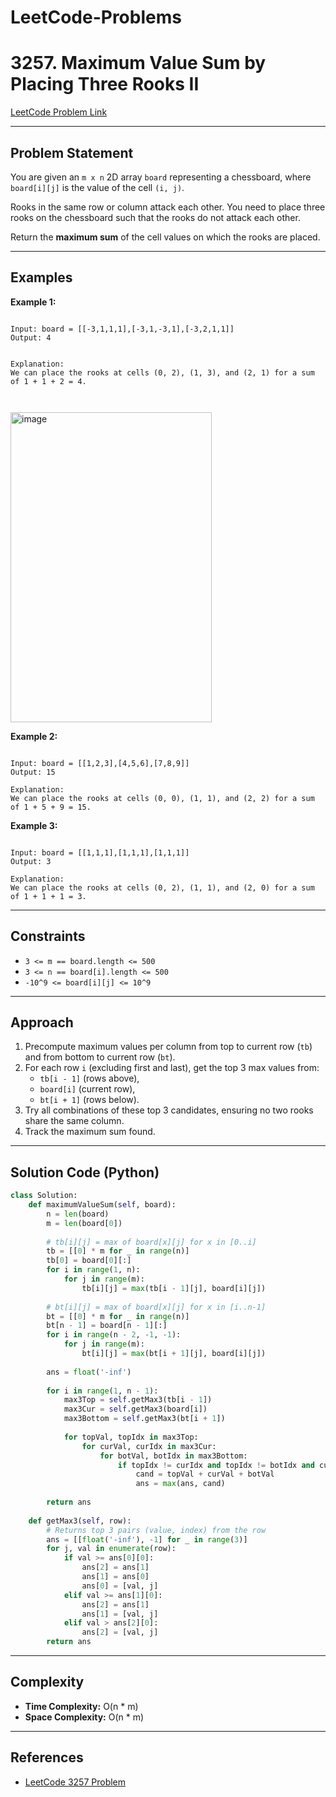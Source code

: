 # LeetCode-Problems

# 3257. Maximum Value Sum by Placing Three Rooks II

[LeetCode Problem Link](https://leetcode.com/problems/maximum-value-sum-by-placing-three-rooks-ii/)

---

## Problem Statement

You are given an `m x n` 2D array `board` representing a chessboard, where `board[i][j]` is the value of the cell `(i, j)`.

Rooks in the same row or column attack each other. You need to place three rooks on the chessboard such that the rooks do not attack each other.

Return the **maximum sum** of the cell values on which the rooks are placed.

---

## Examples

**Example 1:**

```

Input: board = [[-3,1,1,1],[-3,1,-3,1],[-3,2,1,1]]
Output: 4


Explanation:
We can place the rooks at cells (0, 2), (1, 3), and (2, 1) for a sum of 1 + 1 + 2 = 4.



```
<img width="322" height="496" alt="image" src="https://github.com/user-attachments/assets/c78fb505-50f5-4642-ac26-f0117358df27" />

**Example 2:**

```

Input: board = [[1,2,3],[4,5,6],[7,8,9]]
Output: 15

Explanation:
We can place the rooks at cells (0, 0), (1, 1), and (2, 2) for a sum of 1 + 5 + 9 = 15.

```

**Example 3:**

```

Input: board = [[1,1,1],[1,1,1],[1,1,1]]
Output: 3

Explanation:
We can place the rooks at cells (0, 2), (1, 1), and (2, 0) for a sum of 1 + 1 + 1 = 3.

````

---

## Constraints

- `3 <= m == board.length <= 500`
- `3 <= n == board[i].length <= 500`
- `-10^9 <= board[i][j] <= 10^9`

---

## Approach

1. Precompute maximum values per column from top to current row (`tb`) and from bottom to current row (`bt`).
2. For each row `i` (excluding first and last), get the top 3 max values from:
   - `tb[i - 1]` (rows above),
   - `board[i]` (current row),
   - `bt[i + 1]` (rows below).
3. Try all combinations of these top 3 candidates, ensuring no two rooks share the same column.
4. Track the maximum sum found.

---

## Solution Code (Python)

```python
class Solution:
    def maximumValueSum(self, board):
        n = len(board)
        m = len(board[0])
        
        # tb[i][j] = max of board[x][j] for x in [0..i]
        tb = [[0] * m for _ in range(n)]
        tb[0] = board[0][:]
        for i in range(1, n):
            for j in range(m):
                tb[i][j] = max(tb[i - 1][j], board[i][j])
        
        # bt[i][j] = max of board[x][j] for x in [i..n-1]
        bt = [[0] * m for _ in range(n)]
        bt[n - 1] = board[n - 1][:]
        for i in range(n - 2, -1, -1):
            for j in range(m):
                bt[i][j] = max(bt[i + 1][j], board[i][j])
        
        ans = float('-inf')
        
        for i in range(1, n - 1):
            max3Top = self.getMax3(tb[i - 1])
            max3Cur = self.getMax3(board[i])
            max3Bottom = self.getMax3(bt[i + 1])
            
            for topVal, topIdx in max3Top:
                for curVal, curIdx in max3Cur:
                    for botVal, botIdx in max3Bottom:
                        if topIdx != curIdx and topIdx != botIdx and curIdx != botIdx:
                            cand = topVal + curVal + botVal
                            ans = max(ans, cand)
        
        return ans
    
    def getMax3(self, row):
        # Returns top 3 pairs (value, index) from the row
        ans = [[float('-inf'), -1] for _ in range(3)]
        for j, val in enumerate(row):
            if val >= ans[0][0]:
                ans[2] = ans[1]
                ans[1] = ans[0]
                ans[0] = [val, j]
            elif val >= ans[1][0]:
                ans[2] = ans[1]
                ans[1] = [val, j]
            elif val > ans[2][0]:
                ans[2] = [val, j]
        return ans


````

---

## Complexity

* **Time Complexity:** O(n * m)
* **Space Complexity:** O(n * m)

---

## References

* [LeetCode 3257 Problem](https://leetcode.com/problems/maximum-value-sum-by-placing-three-rooks-ii/)



